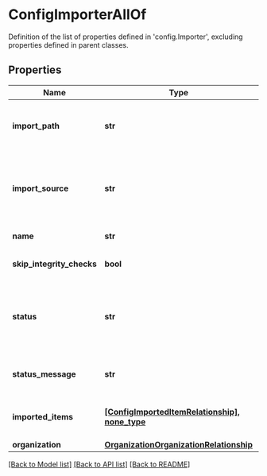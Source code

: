 # ConfigImporterAllOf

Definition of the list of properties defined in 'config.Importer', excluding properties defined in parent classes.
## Properties
Name | Type | Description | Notes
------------ | ------------- | ------------- | -------------
**import_path** | **str** | The path to the archive in Intersight storage that has all the MOs to be imported. | [optional] 
**import_source** | **str** | The source of the archive in Intersight storage that has all the MOs to be imported. | [optional]  if omitted the server will use the default value of "ImageRepo"
**name** | **str** | An identifier for the importer instance. | [optional] 
**skip_integrity_checks** | **bool** | Specifies whether integrity checks must be skipped. | [optional] 
**status** | **str** | Status of the import operation. | [optional] [readonly]  if omitted the server will use the default value of ""
**status_message** | **str** | Status message associated with failures or progress indication. | [optional] [readonly] 
**imported_items** | [**[ConfigImportedItemRelationship], none_type**](ConfigImportedItemRelationship.md) | An array of relationships to configImportedItem resources. | [optional] [readonly] 
**organization** | [**OrganizationOrganizationRelationship**](OrganizationOrganizationRelationship.md) |  | [optional] 

[[Back to Model list]](../README.md#documentation-for-models) [[Back to API list]](../README.md#documentation-for-api-endpoints) [[Back to README]](../README.md)



